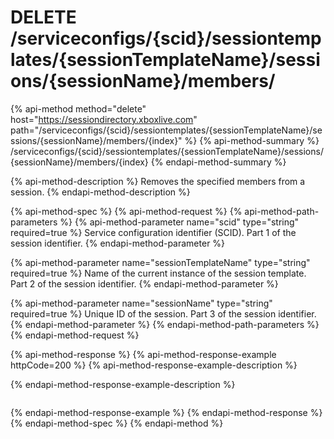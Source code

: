 # DELETE /serviceconfigs/{scid}/sessiontemplates/{sessionTemplateName}/sessions/{sessionName}/members/

{% api-method method="delete" host="https://sessiondirectory.xboxlive.com" path="/serviceconfigs/{scid}/sessiontemplates/{sessionTemplateName}/sessions/{sessionName}/members/{index}" %}
{% api-method-summary %}
/serviceconfigs/{scid}/sessiontemplates/{sessionTemplateName}/sessions/{sessionName}/members/{index}
{% endapi-method-summary %}

{% api-method-description %}
Removes the specified members from a session.
{% endapi-method-description %}

{% api-method-spec %}
{% api-method-request %}
{% api-method-path-parameters %}
{% api-method-parameter name="scid" type="string" required=true %}
Service configuration identifier \(SCID\). Part 1 of the session identifier.
{% endapi-method-parameter %}

{% api-method-parameter name="sessionTemplateName" type="string" required=true %}
Name of the current instance of the session template. Part 2 of the session identifier.
{% endapi-method-parameter %}

{% api-method-parameter name="sessionName" type="string" required=true %}
Unique ID of the session. Part 3 of the session identifier.
{% endapi-method-parameter %}
{% endapi-method-path-parameters %}
{% endapi-method-request %}

{% api-method-response %}
{% api-method-response-example httpCode=200 %}
{% api-method-response-example-description %}

{% endapi-method-response-example-description %}

```text

```
{% endapi-method-response-example %}
{% endapi-method-response %}
{% endapi-method-spec %}
{% endapi-method %}

